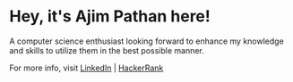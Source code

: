 <!--
**AzimPathan/AzimPathan** is a ✨ _special_ ✨ repository because its `README.md` (this file) appears on your GitHub profile.

Here are some ideas to get you started:

- 🔭 I’m currently working on ...
- 🌱 I’m currently learning ...
- 👯 I’m looking to collaborate on ...
- 🤔 I’m looking for help with ...
- 💬 Ask me about ...
- 📫 How to reach me: ...
- 😄 Pronouns: ...
- ⚡ Fun fact: ...
-->

# Hey, it's Ajim Pathan here!
A computer science enthusiast looking forward to enhance my knowledge and skills to utilize them in the best possible manner.

For more info, visit [LinkedIn](https://www.linkedin.com/in/ajim-pathan/) | [HackerRank](https://www.hackerrank.com/ajimpathan)

